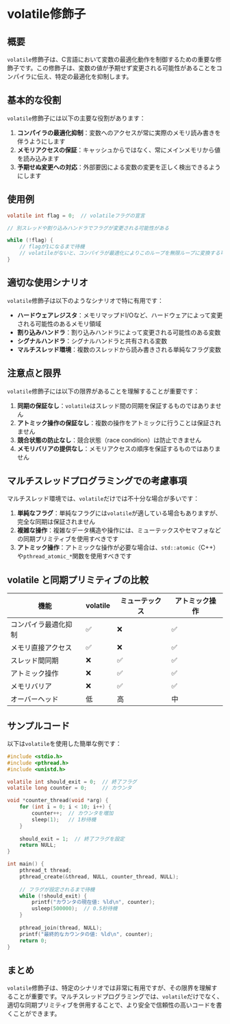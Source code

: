 # volatile修飾子

## 概要

`volatile`修飾子は、C言語において変数の最適化動作を制御するための重要な修飾子です。この修飾子は、変数の値が予期せず変更される可能性があることをコンパイラに伝え、特定の最適化を抑制します。

## 基本的な役割

`volatile`修飾子には以下の主要な役割があります：

1. **コンパイラの最適化抑制**：変数へのアクセスが常に実際のメモリ読み書きを伴うようにします
2. **メモリアクセスの保証**：キャッシュからではなく、常にメインメモリから値を読み込みます
3. **予期せぬ変更への対応**：外部要因による変数の変更を正しく検出できるようにします

## 使用例

```c
volatile int flag = 0;  // volatileフラグの宣言

// 別スレッドや割り込みハンドラでフラグが変更される可能性がある

while (!flag) {
    // flagが1になるまで待機
    // volatileがないと、コンパイラが最適化によりこのループを無限ループに変換する可能性がある
}
```

## 適切な使用シナリオ

`volatile`修飾子は以下のようなシナリオで特に有用です：

- **ハードウェアレジスタ**：メモリマップドI/Oなど、ハードウェアによって変更される可能性のあるメモリ領域
- **割り込みハンドラ**：割り込みハンドラによって変更される可能性のある変数
- **シグナルハンドラ**：シグナルハンドラと共有される変数
- **マルチスレッド環境**：複数のスレッドから読み書きされる単純なフラグ変数

## 注意点と限界

`volatile`修飾子には以下の限界があることを理解することが重要です：

1. **同期の保証なし**：`volatile`はスレッド間の同期を保証するものではありません
2. **アトミック操作の保証なし**：複数の操作をアトミックに行うことは保証されません
3. **競合状態の防止なし**：競合状態（race condition）は防止できません
4. **メモリバリアの提供なし**：メモリアクセスの順序を保証するものではありません

## マルチスレッドプログラミングでの考慮事項

マルチスレッド環境では、`volatile`だけでは不十分な場合が多いです：

1. **単純なフラグ**：単純なフラグには`volatile`が適している場合もありますが、完全な同期は保証されません
2. **複雑な操作**：複雑なデータ構造や操作には、ミューテックスやセマフォなどの同期プリミティブを使用すべきです
3. **アトミック操作**：アトミックな操作が必要な場合は、`std::atomic`（C++）や`pthread_atomic_*`関数を使用すべきです

## volatile と同期プリミティブの比較

| 機能 | volatile | ミューテックス | アトミック操作 |
|------|----------|--------------|--------------|
| コンパイラ最適化抑制 | ✅ | ❌ | ✅ |
| メモリ直接アクセス | ✅ | ❌ | ✅ |
| スレッド間同期 | ❌ | ✅ | ✅ |
| アトミック操作 | ❌ | ✅ | ✅ |
| メモリバリア | ❌ | ✅ | ✅ |
| オーバーヘッド | 低 | 高 | 中 |

## サンプルコード

以下は`volatile`を使用した簡単な例です：

```c
#include <stdio.h>
#include <pthread.h>
#include <unistd.h>

volatile int should_exit = 0;  // 終了フラグ
volatile long counter = 0;     // カウンタ

void *counter_thread(void *arg) {
    for (int i = 0; i < 10; i++) {
        counter++;  // カウンタを増加
        sleep(1);   // 1秒待機
    }
    
    should_exit = 1;  // 終了フラグを設定
    return NULL;
}

int main() {
    pthread_t thread;
    pthread_create(&thread, NULL, counter_thread, NULL);
    
    // フラグが設定されるまで待機
    while (!should_exit) {
        printf("カウンタの現在値: %ld\n", counter);
        usleep(500000);  // 0.5秒待機
    }
    
    pthread_join(thread, NULL);
    printf("最終的なカウンタの値: %ld\n", counter);
    return 0;
}
```

## まとめ

`volatile`修飾子は、特定のシナリオでは非常に有用ですが、その限界を理解することが重要です。マルチスレッドプログラミングでは、`volatile`だけでなく、適切な同期プリミティブを併用することで、より安全で信頼性の高いコードを書くことができます。
